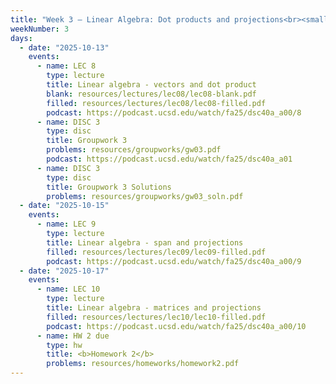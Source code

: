 ```yaml
---
title: "Week 3 – Linear Algebra: Dot products and projections<br><small>🎥 Watch <a href='https://www.youtube.com/watch?v=k7RM-ot2NWY&ab_channel=3Blue1Brown'>3blue1brown</a>, 📕 Course Notes <a href='https://sawyer-jack-1.github.io/assets/teaching/tfds_book.pdf#page=133'>Appendix B</a>, <a href='https://xkcd.com/1838/'>xkcd</a>.</small>"
weekNumber: 3
days:
  - date: "2025-10-13"
    events:
      - name: LEC 8
        type: lecture
        title: Linear algebra - vectors and dot product
        blank: resources/lectures/lec08/lec08-blank.pdf
        filled: resources/lectures/lec08/lec08-filled.pdf
        podcast: https://podcast.ucsd.edu/watch/fa25/dsc40a_a00/8   
      - name: DISC 3
        type: disc
        title: Groupwork 3
        problems: resources/groupworks/gw03.pdf
        podcast: https://podcast.ucsd.edu/watch/fa25/dsc40a_a01
      - name: DISC 3
        type: disc
        title: Groupwork 3 Solutions
        problems: resources/groupworks/gw03_soln.pdf
  - date: "2025-10-15"
    events:   
      - name: LEC 9
        type: lecture
        title: Linear algebra - span and projections
        filled: resources/lectures/lec09/lec09-filled.pdf
        podcast: https://podcast.ucsd.edu/watch/fa25/dsc40a_a00/9   
  - date: "2025-10-17"
    events:   
      - name: LEC 10
        type: lecture
        title: Linear algebra - matrices and projections
        filled: resources/lectures/lec10/lec10-filled.pdf
        podcast: https://podcast.ucsd.edu/watch/fa25/dsc40a_a00/10   
      - name: HW 2 due
        type: hw
        title: <b>Homework 2</b>
        problems: resources/homeworks/homework2.pdf
---
```

